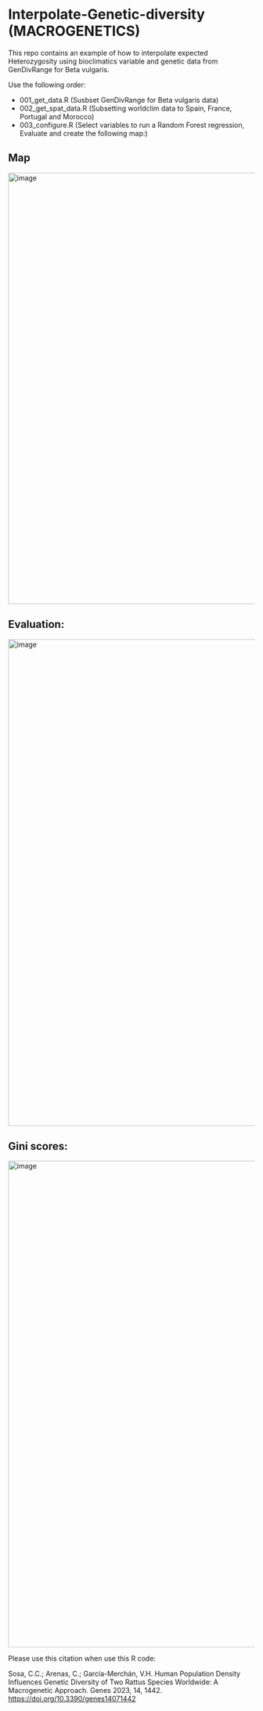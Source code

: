 # Interpolate-Genetic-diversity (MACROGENETICS)
This repo contains an example of how to interpolate expected Heterozygosity using bioclimatics variable and genetic data from GenDivRange for Beta vulgaris.



Use the following order:

- 001_get_data.R (Susbset GenDivRange for Beta vulgaris data)
- 002_get_spat_data.R (Subsetting worldclim data to Spain, France, Portugal and Morocco)
- 003_configure.R (Select variables to run a Random Forest regression, Evaluate and create the following map:)

## Map
<img width="1179" height="879" alt="image" src="https://github.com/user-attachments/assets/dd65f7f6-cf90-48fd-8267-a8ebbc7295e8" />

## Evaluation:
<img width="1920" height="992" alt="image" src="https://github.com/user-attachments/assets/6d99d56a-b6e4-4846-888e-b26a4283fe4b" />

## Gini scores:
<img width="1920" height="992" alt="image" src="https://github.com/user-attachments/assets/9af9e72a-5390-4e33-ab03-bd582dd6f4ef" />

Please use this citation when use this R code:

Sosa, C.C.; Arenas, C.; García-Merchán, V.H. Human Population Density Influences Genetic Diversity of Two Rattus Species Worldwide: A Macrogenetic Approach. Genes 2023, 14, 1442. https://doi.org/10.3390/genes14071442

